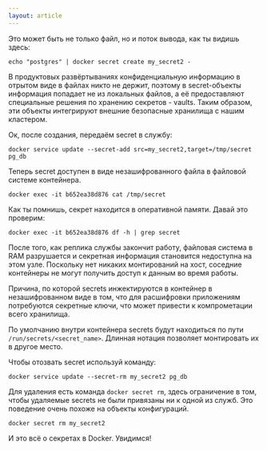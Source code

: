 ```yaml
---
layout: article
---
```


Это может быть не только файл, но и поток вывода, как ты видишь здесь:

```
echo "postgres" | docker secret create my_secret2 -
```

В продуктовых развёртываниях конфиденциальную информацию в отрытом виде в файлах никто не держит, поэтому в secret-объекты информация попадает не из локальных файлов, а её предоставляют специальные решения по хранению секретов - vaults. Таким образом, эти объекты интегрируют внешние безопасные хранилища с нашим кластером.

Ок, после создания, передаём secret в службу:

```
docker service update --secret-add src=my_secret2,target=/tmp/secret pg_db
```

Теперь secret доступен в виде незашифрованного файла в файловой системе контейнера.

```
docker exec -it b652ea38d876 cat /tmp/secret
```

Как ты помнишь, секрет находится в оперативной памяти. Давай это проверим:

```
docker exec -it b652ea38d876 df -h | grep secret
```

После того, как реплика службы закончит работу, файловая система в RAM разрушается и секретная информация становится недоступна на этом узле. Поскольку нет никаких монтирований на хост, соседние контейнеры не могут получить доступ к данным во время работы.

Причина, по которой secrets инжектируются в контейнер в незашифрованном виде в том, что для расшифровки приложениям потребуются секретные ключи, что может привести к компрометации всего хранилища.

По умолчанию внутри контейнера secrets будут находиться по пути `/run/secrets/<secret_name>`. Длинная нотация позволяет монтировать их в другое место.

Чтобы отозвать secret используй команду:

```
docker service update --secret-rm my_secret2 pg_db
```

Для удаления есть команда `docker secret rm`, здесь ограничение в том, чтобы удаляемые secrets не были привязаны ни к одной из служб. Это поведение очень похоже на объекты конфигураций.

```
docker secret rm my_secret2
```

И это всё о секретах в Docker. Увидимся!

